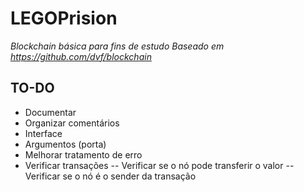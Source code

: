 # LEGOPrision
*Blockchain básica para fins de estudo
Baseado em https://github.com/dvf/blockchain*
## TO-DO
- Documentar
- Organizar comentários
- Interface
- Argumentos (porta)
- Melhorar tratamento de erro
- Verificar transações
-- Verificar se o nó pode transferir o valor
-- Verificar se o nó é o sender da transação
